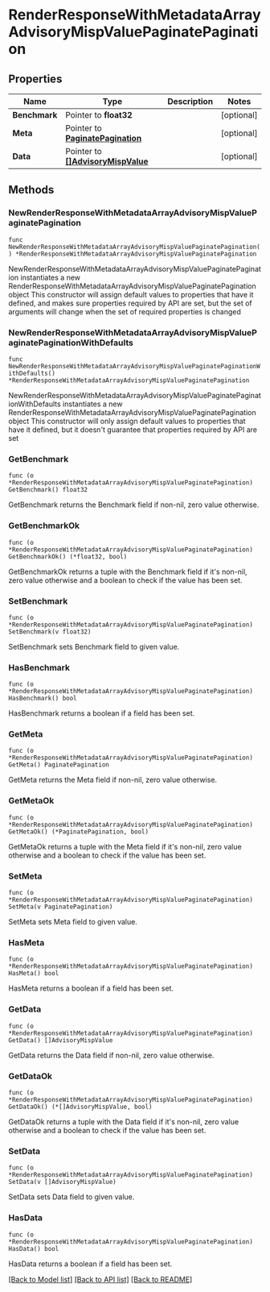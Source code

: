 # RenderResponseWithMetadataArrayAdvisoryMispValuePaginatePagination

## Properties

Name | Type | Description | Notes
------------ | ------------- | ------------- | -------------
**Benchmark** | Pointer to **float32** |  | [optional] 
**Meta** | Pointer to [**PaginatePagination**](PaginatePagination.md) |  | [optional] 
**Data** | Pointer to [**[]AdvisoryMispValue**](AdvisoryMispValue.md) |  | [optional] 

## Methods

### NewRenderResponseWithMetadataArrayAdvisoryMispValuePaginatePagination

`func NewRenderResponseWithMetadataArrayAdvisoryMispValuePaginatePagination() *RenderResponseWithMetadataArrayAdvisoryMispValuePaginatePagination`

NewRenderResponseWithMetadataArrayAdvisoryMispValuePaginatePagination instantiates a new RenderResponseWithMetadataArrayAdvisoryMispValuePaginatePagination object
This constructor will assign default values to properties that have it defined,
and makes sure properties required by API are set, but the set of arguments
will change when the set of required properties is changed

### NewRenderResponseWithMetadataArrayAdvisoryMispValuePaginatePaginationWithDefaults

`func NewRenderResponseWithMetadataArrayAdvisoryMispValuePaginatePaginationWithDefaults() *RenderResponseWithMetadataArrayAdvisoryMispValuePaginatePagination`

NewRenderResponseWithMetadataArrayAdvisoryMispValuePaginatePaginationWithDefaults instantiates a new RenderResponseWithMetadataArrayAdvisoryMispValuePaginatePagination object
This constructor will only assign default values to properties that have it defined,
but it doesn't guarantee that properties required by API are set

### GetBenchmark

`func (o *RenderResponseWithMetadataArrayAdvisoryMispValuePaginatePagination) GetBenchmark() float32`

GetBenchmark returns the Benchmark field if non-nil, zero value otherwise.

### GetBenchmarkOk

`func (o *RenderResponseWithMetadataArrayAdvisoryMispValuePaginatePagination) GetBenchmarkOk() (*float32, bool)`

GetBenchmarkOk returns a tuple with the Benchmark field if it's non-nil, zero value otherwise
and a boolean to check if the value has been set.

### SetBenchmark

`func (o *RenderResponseWithMetadataArrayAdvisoryMispValuePaginatePagination) SetBenchmark(v float32)`

SetBenchmark sets Benchmark field to given value.

### HasBenchmark

`func (o *RenderResponseWithMetadataArrayAdvisoryMispValuePaginatePagination) HasBenchmark() bool`

HasBenchmark returns a boolean if a field has been set.

### GetMeta

`func (o *RenderResponseWithMetadataArrayAdvisoryMispValuePaginatePagination) GetMeta() PaginatePagination`

GetMeta returns the Meta field if non-nil, zero value otherwise.

### GetMetaOk

`func (o *RenderResponseWithMetadataArrayAdvisoryMispValuePaginatePagination) GetMetaOk() (*PaginatePagination, bool)`

GetMetaOk returns a tuple with the Meta field if it's non-nil, zero value otherwise
and a boolean to check if the value has been set.

### SetMeta

`func (o *RenderResponseWithMetadataArrayAdvisoryMispValuePaginatePagination) SetMeta(v PaginatePagination)`

SetMeta sets Meta field to given value.

### HasMeta

`func (o *RenderResponseWithMetadataArrayAdvisoryMispValuePaginatePagination) HasMeta() bool`

HasMeta returns a boolean if a field has been set.

### GetData

`func (o *RenderResponseWithMetadataArrayAdvisoryMispValuePaginatePagination) GetData() []AdvisoryMispValue`

GetData returns the Data field if non-nil, zero value otherwise.

### GetDataOk

`func (o *RenderResponseWithMetadataArrayAdvisoryMispValuePaginatePagination) GetDataOk() (*[]AdvisoryMispValue, bool)`

GetDataOk returns a tuple with the Data field if it's non-nil, zero value otherwise
and a boolean to check if the value has been set.

### SetData

`func (o *RenderResponseWithMetadataArrayAdvisoryMispValuePaginatePagination) SetData(v []AdvisoryMispValue)`

SetData sets Data field to given value.

### HasData

`func (o *RenderResponseWithMetadataArrayAdvisoryMispValuePaginatePagination) HasData() bool`

HasData returns a boolean if a field has been set.


[[Back to Model list]](../README.md#documentation-for-models) [[Back to API list]](../README.md#documentation-for-api-endpoints) [[Back to README]](../README.md)


